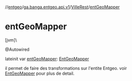//[entgeo](../../../index.md)/[ga.banga.entgeo.api.v1](../index.md)/[VilleRest](index.md)/[entGeoMapper](ent-geo-mapper.md)

# entGeoMapper

[jvm]\

@Autowired

lateinit var [entGeoMapper](ent-geo-mapper.md): [EntGeoMapper](../../ga.banga.entgeo.domain.mapper/-ent-geo-mapper/index.md)

il permet de faire des transformations sur l'entite Entgeo. voir [EntGeoMapper](../../ga.banga.entgeo.domain.mapper/-ent-geo-mapper/index.md) pour plus de detail.
